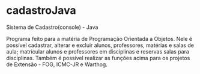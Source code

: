 # cadastroJava
Sistema de Cadastro(console) - Java

Programa feito para a matéria de Programação Orientada a Objetos. Nele é possível cadastrar, alterar e excluir alunos, professores, matérias e salas de aula; matricular alunos e professores em disciplinas e reservas salas para disciplinas. Também é possível realizar as funções acima para os projetos de Extensão - FOG, ICMC-JR e Warthog.

